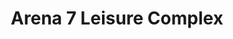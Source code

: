 ---
title: "Arena 7 Leisure Complex"
address: "Units 1-4 Ballyraine Retail Park, Ramelton Road, Letterkenny, Co. Donegal"
tel: "+353 (0)74 912 8853"
county: "Donegal"
category: "Bowling"
type: "Content"
lat: "54.95663833618164"
lng: "-7.706509590148926"
---